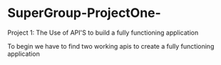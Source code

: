 #  SuperGroup-ProjectOne-
Project 1:  The Use of API'S to build a fully functioning application


To begin we have to find two working apis to create a fully functioning application 